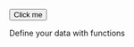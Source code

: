 <button onclick="myFunction()">Click me</button>
<td id="demotitle">Define your data with functions</td>
